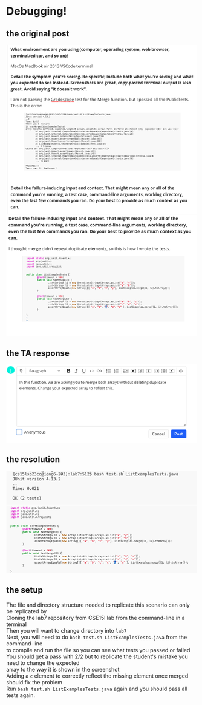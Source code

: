 # Debugging!
## the original post
![ogpost](images/post1.png)
![second half](images/post2.png)

## the TA response
![ta](images/ta.png)

## the resolution
![fixed code](images/passed.png)
![fixed](images/fixed.png)

## the setup
The file and directory structure needed to replicate this scenario can only be replicated by <br>
Cloning the lab7 repository from CSE15l lab from the command-line in a terminal <br>
Then you will want to change directory into `lab7` <br>
Next, you will need to do `bash test.sh ListExamplesTests.java` from the command-line <br>
to compile and run the file so you can see what tests you passed or failed <br>
You should get a pass with 2/2 but to replicate the student's mistake you need to change the expected <br>
array to the way it is shown in the screenshot <br>
Adding a `c` element to correctly reflect the missing element once merged should fix the problem <br>
Run `bash test.sh ListExamplesTests.java` again and you should pass all tests again.
